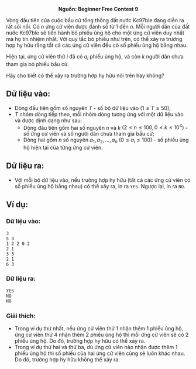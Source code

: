 **<center>Nguồn: Beginner Free Contest 9</center>**

Vòng đầu tiên của cuộc bầu cử tổng thống đất nước Kc97ble đang diễn ra rất sôi nổi. Có $n$ ứng cử viên được đánh số từ $1$ đến $n$. Mỗi người dân của đất nước Kc97ble sẽ tiến hành bỏ phiếu ủng hộ cho một ứng cử viên duy nhất mà họ tín nhiệm nhất. Với quy tắc bỏ phiếu như trên, có thể xảy ra trường hợp hy hữu rằng tất cả các ứng cử viên đều có số phiếu ủng hộ bằng nhau.

Hiện tại, ứng cử viên thứ $i$ đã có $a_i$ phiếu ủng hộ, và còn $k$ người dân chưa tham gia bỏ phiếu bầu cử.

Hãy cho biết có thể xảy ra trường hợp hy hữu nói trên hay không?

## Dữ liệu vào:
- Dòng đầu tiên gồm số nguyên $T$ - số bộ dữ liệu vào $(1 ≤ T ≤ 50)$;
- $T$ nhóm dòng tiếp theo, mỗi nhóm dòng tương ứng với một dữ liệu vào và được định dạng như sau:
    - Dòng đầu tiên gồm hai số nguyên $n$ và $k$ $(2 ≤ n ≤ 100, 0 ≤ k ≤ 10^4)$ - số ứng cử viên và số người dân chưa tham gia bầu cử;
    - Dòng hai gồm $n$ số nguyên $a_1, a_2, . . . , a_n$ $(0 ≤ a_i ≤ 100)$ - số phiếu ủng hộ hiện tại của từng ứng cử viên.

## Dữ liệu ra:
- Với mỗi bộ dữ liệu vào, nếu trường hợp hy hữu (tất cả các ứng cử viên có số phiếu ủng hộ bằng nhau) có thể xảy ra, in ra `YES`. Ngược lại, in ra `NO`.

## Ví dụ:
### Dữ liệu vào:
```
3
5 3
1 2 2 0 2
2 1
3 3
2 1
6 3
```

### Dữ liệu ra:
```
YES
NO
NO
```

### Giải thích:
- Trong ví dụ thứ nhất, nếu ứng cử viên thứ $1$ nhận thêm $1$ phiếu ủng hộ, ứng cử viên thứ $4$ nhận thêm $2$ phiếu ủng hộ thì mỗi ứng cử viên sẽ có $2$ phiếu ủng hộ. Do đó, trường hợp hy hữu có thể xảy ra.
- Trong ví dụ thứ hai và thứ ba, dù ứng cử viên nào nhận được thêm $1$ phiếu ủng hộ thì số phiếu của hai ứng cử viên cũng sẽ luôn khác nhau. Do đó, trường hợp hy hữu không thể xảy ra.